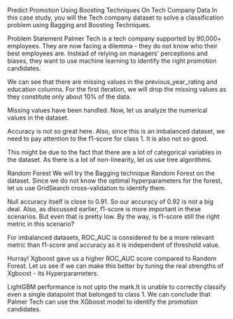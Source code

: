 Predict Promotion Using Boosting Techniques On Tech Company Data 
In this case study, you will the Tech company dataset to solve a classification problem using Bagging and Boosting Techniques.

Problem Statement
Palmer Tech is a tech company supported by 90,000+ employees. They are now facing a dilemma - they do not know who their best employees are. Instead of relying on managers' perceptions and biases, they want to use machine learning to identify the right promotion candidates.

We can see that there are missing values in the previous_year_rating and education columns. For the first iteration, we will drop the missing values as they constitute only about 10% of the data.

Missing values have been handled. Now, let us analyze the numerical values in the dataset.

Accuracy is not so great here. Also, since this is an imbalanced dataset, we need to pay attention to the f1-score for class 1. It is also not so good.

This might be due to the fact that there are a lot of categorical variables in the dataset. As there is a lot of non-linearity, let us use tree algorithms.

Random Forest
We will try the Bagging technique Random Forest on the dataset. Since we do not know the optimal hyperparameters for the forest, let us use GridSearch cross-validation to identify them.


Null accuracy itself is close to 0.91. So our accuracy of 0.92 is not a big deal. Also, as discussed earlier, f1-score is more important in these scenarios. But even that is pretty low. By the way, is f1-score still the right metric in this scenario?

For imbalanced datasets, ROC_AUC is considered to be a more relevant metric than f1-score and accuracy as it is independent of threshold value.

Hurray! Xgboost gave us a higher ROC_AUC score compared to Random Forest. Let us see if we can make this better by tuning the real strengths of Xgboost - its Hyperparameters.

LightGBM performance is not upto the mark.It is unable to correctly classify even a single datapoint that belonged to class 1. We can conclude that Palmer Tech can use the XGboost model to identify the promotion candidates.


